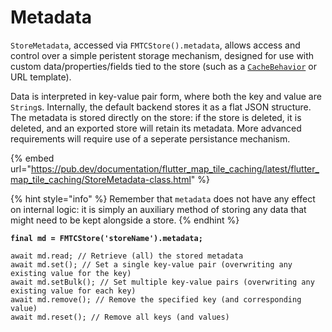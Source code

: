 # Metadata

`StoreMetadata`, accessed via `FMTCStore().metadata`, allows access and control over a simple peristent storage mechanism, designed for use with custom data/properties/fields tied to the store (such as a [`CacheBehavior`](../integration.md#cache-behavior) or URL template).

Data is interpreted in key-value pair form, where both the key and value are `String`s. Internally, the default backend stores it as a flat JSON structure. The metadata is stored directly on the store: if the store is deleted, it is deleted, and an exported store will retain its metadata. More advanced requirements will require use of a seperate persistance mechanism.

{% embed url="https://pub.dev/documentation/flutter_map_tile_caching/latest/flutter_map_tile_caching/StoreMetadata-class.html" %}

{% hint style="info" %}
Remember that `metadata` does not have any effect on internal logic: it is simply an auxiliary method of storing any data that might need to be kept alongside a store.
{% endhint %}

<pre class="language-dart" data-full-width="false"><code class="lang-dart"><strong>final md = FMTCStore('storeName').metadata;
</strong>
await md.read; // Retrieve (all) the stored metadata
await md.set(); // Set a single key-value pair (overwriting any existing value for the key)
await md.setBulk(); // Set multiple key-value pairs (overwriting any existing value for each key)
await md.remove(); // Remove the specified key (and corresponding value)
await md.reset(); // Remove all keys (and values)
</code></pre>

